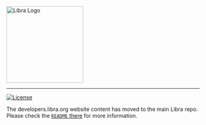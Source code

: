 <a href="https://developers.libra.org">
		<img width="200" src="./libra.png" alt="Libra Logo" />
</a>

<hr/>

[![License](https://img.shields.io/badge/license-Apache-green.svg)](LICENSE.md)

The developers.libra.org website content has moved to the main Libra repo. Please check the [`README` there](https://github.com/libra/libra/tree/master/developers.libra.org) for more information.
